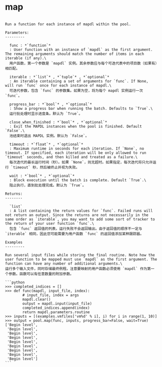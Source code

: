 # map

````{method} LocalMapdlPool.map(func, iterable=None, progress_bar=True, close_when_finished=False, timeout=None, wait=True)

Run a function for each instance of mapdl within the pool.

Parameters:
---------

  func : *`function`*
  : User function with an instance of `mapdl` as the first argument. The remaining arguments should match the number of items in each iterable (if any).\
  用户函数，第一个参数是 `mapdl` 实例。其余参数应与每个可迭代表中的项目数（如果有）相匹配。

  iterable : *`list`* , *`tuple`* , *`optional`*
  : An iterable containing a set of arguments for `func`. If None, will run `func` once for each instance of mapdl.\
  可迭代参数，包含 `func` 的参数集。如果为空，将为每个 mapdl 实例运行一次 `func`。

  progress_bar : *`bool`* , *`optional`*
  : Show a progress bar when running the batch. Defaults to `True`.\
  运行批处理时显示进度条。默认为 `True`。

  close_when_finished : *`bool`* , *`optional`*
  : Exit the MAPDL instances when the pool is finished. Default `False`.\
  池结束时退出 MAPDL 实例。默认为 `False`。

  timeout : *`float`* , *`optional`*
  : Maximum runtime in seconds for each iteration. If `None`, no timeout. If specified, each iteration will be only allowed to run `timeout` seconds, and then killed and treated as a failure.\
  每次迭代的最长运行时间（秒）。如果 `None`，则无超时。如果指定，每次迭代将只允许运行 `timeout` 秒，然后被终止并视为失败。

  wait : *`bool`* , *`optional`*
  : Block execution until the batch is complete. Default `True`.\
  阻止执行，直到批处理完成。默认为 `True`。

Returns:
--------

  `list`
  : A list containing the return values for `func`. Failed runs will not return an output. Since the returns are not necessarily in the same order as `iterable`, you may want to add some sort of tracker to the return of your user function `func`.\
  包含 `func` 返回值的列表。运行失败不会返回输出。由于返回值的顺序不一定与 `iterable` 相同，因此您可能需要为用户函数 `func` 的返回值添加某种跟踪器。

Examples
---------

Run several input files while storing the final routine. Note how the user function to be mapped must use `mapdl` as the first argument. The function can have any number of additional arguments.\
运行多个输入文件，同时存储最终例程。注意要映射的用户函数必须使用 `mapdl` 作为第一个参数。函数可以有任意数量的附加参数。

```python
>>> completed_indices = []
>>> def func(mapdl, input_file, index):
        # input_file, index = args
        mapdl.clear()
        output = mapdl.input(input_file)
        completed_indices.append(index)
        return mapdl.parameters.routine
>>> inputs = [(examples.vmfiles['vm%d' % i], i) for i in range(1, 10)]
>>> output = pool.map(func, inputs, progress_bar=False, wait=True)
['Begin level',
 'Begin level',
 'Begin level',
 'Begin level',
 'Begin level',
 'Begin level',
 'Begin level',
 'Begin level',
 'Begin level']
```


````